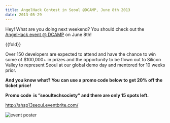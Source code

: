 ```yaml
---
title: AngelHack Contest in Seoul @DCAMP, June 8th 2013
date: 2013-05-29
---
```

Hey! What are you doing next weekend? You should check out the
[AngelHack event @
DCAMP](http://angelhack.co.kr/ "official angelhack korea site") on June
8th! 

{{fold}}

Over 150 developers are expected to attend and have the chance to win
some of \$100,000+ in prizes and the opportunity to be flown out to
Silicon Valley to represent Seoul at our global demo day and mentored
for 10 weeks prior. 

**And you know what? You can use a promo code below to get 20% off the
ticket price!**

**Promo code  is ”seoultechsociety" and there are only 15 spots left.**

<http://ahsp13seoul.eventbrite.com/> 

![event poster]({{images}}/angelhack-poster.jpg)


